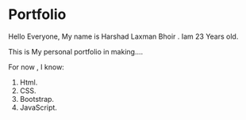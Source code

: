 # Portfolio

Hello Everyone, My name is Harshad Laxman Bhoir . Iam 23 Years old.

This is My personal portfolio in making....

For now , I know:

1. Html.
2. CSS.
3. Bootstrap.
4. JavaScript.
